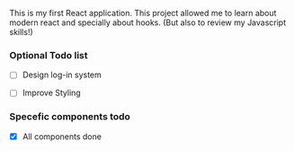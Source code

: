This is my first React application. This project allowed me to learn about modern react and specially about hooks. (But also to review my Javascript skills!)


### Optional Todo list
- [ ] Design log-in system
- [ ] Improve Styling


### Specefic components todo

- [X] All components done

